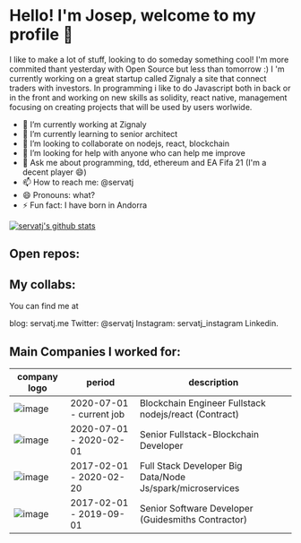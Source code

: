 # Hello! I'm Josep, welcome to my profile 🤙

I like to make a lot of stuff, looking to do someday something cool! I'm more commited thant yesterday with Open Source but less than tomorrow :)
I 'm currently working on a great startup called Zignaly a site that connect traders with investors. In programming i like to do Javascript both in back or in the front and working on new skills as solidity, react native, management focusing on creating projects that will be used by users worlwide. 

- 🔭 I’m currently working at Zignaly
- 🌱 I’m currently learning to senior architect
- 👯 I’m looking to collaborate on nodejs, react, blockchain
- 🤔 I’m looking for help with anyone who can help me improve
- 💬 Ask me about programming, tdd, ethereum and EA Fifa 21 (I'm a decent player 😄) 
- 📫 How to reach me: @servatj
- 😄 Pronouns: what?
- ⚡ Fun fact: I have born in Andorra

[![servatj's github stats](https://github-readme-stats.vercel.app/api?username=servatj&show_icons=true&theme=dracula)](https://github.com/anuraghazra/github-readme-stats)

## Open repos: 

## My collabs: 

You can find me at 

blog: servatj.me
Twitter: @servatj 
Instagram: servatj_instagram
Linkedin.


## Main Companies I worked for: 

|  company logo | period |  description  | 
|-|-|-|
|![image](https://media-exp1.licdn.com/dms/image/C4D0BAQHW3KqJy3N1yQ/company-logo_100_100/0?e=1614816000&v=beta&t=fGB2vLB3L8Ou-rVeSFSsLI3gd1VCh11yv5Lf9zRXXb4)   |  2020-07-01 - current job  | Blockchain Engineer Fullstack nodejs/react (Contract)|
|![image](https://media-exp1.licdn.com/dms/image/C560BAQHR5hTHJKBKNg/company-logo_100_100/0/1519862519680?e=1614816000&v=beta&t=X8RcG6IR1T6O644maJQ-mVOEnstUW2H4FzQAJH9X314)   |  2020-07-01 - 2020-02-01  | Senior Fullstack-Blockchain Developer |
|![image](https://media-exp1.licdn.com/dms/image/C560BAQFGbIaL_NbU2Q/company-logo_200_200/0?e=1614816000&v=beta&t=oU0sZTb-SAKXyG03Rm4lAKDS39bpPiVtmneZbvKlvhA)   |  2017-02-01 - 2020-02-20  | Full Stack Developer Big Data/Node Js/spark/microservices |
|![image](https://media-exp1.licdn.com/dms/image/C4E0BAQEAv1TK5N2cGw/company-logo_200_200/0/1519892528561?e=1614816000&v=beta&t=kqyB6VxK8kLu4e_sRQ_FRNDNBWVlfbhMK5YQxV-21yE)   |  2017-02-01 - 2019-09-01  | Senior Software Developer (Guidesmiths Contractor) |





